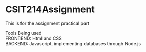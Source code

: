 # CSIT214Assignment
This is for the assignment practical part

Tools Being used\
FRONTEND: Html and CSS\
BACKEND: Javascript, implementing databases through Node.js

